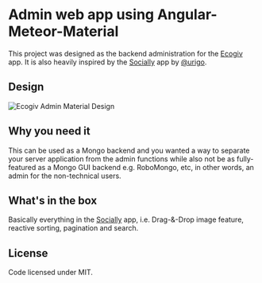 # Admin web app using Angular-Meteor-Material
This project was designed as the backend administration for the [Ecogiv](https://play.google.com/store/apps/details?id=com.ruizon.ecogivseller) app. It is also heavily inspired by the [Socially](http://www.angular-meteor.com/tutorials/socially/angular1/bootstrapping) app by [@urigo](https://github.com/Urigo).

## Design
<img src="http://1zaak.github.io/ecogiv-admin.png" alt="Ecogiv Admin Material Design">


## Why you need it
This can be used as a Mongo backend and you wanted a way to separate your server application from the admin functions while also not be as fully-featured as a Mongo GUI backend e.g. RoboMongo, etc, in other words, an admin for the non-technical users.

## What's in the box

Basically everything in the [Socially](http://www.angular-meteor.com/tutorials/socially/angular1/bootstrapping) app, i.e. Drag-&-Drop image feature, reactive sorting, pagination and search.


## License
Code licensed under MIT. 